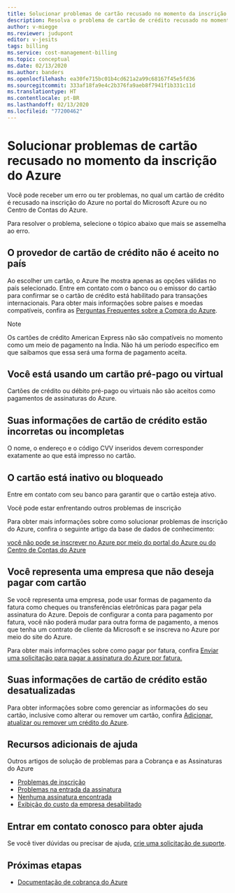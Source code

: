 ```yaml
---
title: Solucionar problemas de cartão recusado no momento da inscrição do Azure
description: Resolva o problema de cartão de crédito recusado no momento da inscrição do Azure no portal ou no Centro de Contas do Azure.
author: v-miegge
ms.reviewer: judupont
editor: v-jesits
tags: billing
ms.service: cost-management-billing
ms.topic: conceptual
ms.date: 02/13/2020
ms.author: banders
ms.openlocfilehash: ea30fe715bc01b4cd621a2a99c68167f45e5fd36
ms.sourcegitcommit: 333af18fa9e4c2b376fa9aeb8f7941f1b331c11d
ms.translationtype: HT
ms.contentlocale: pt-BR
ms.lasthandoff: 02/13/2020
ms.locfileid: "77200462"
---
```

# <a name="troubleshoot-a-declined-card-at-azure-sign-up"></a>Solucionar problemas de cartão recusado no momento da inscrição do Azure

Você pode receber um erro ou ter problemas, no qual um cartão de crédito é recusado na inscrição do Azure no portal do Microsoft Azure ou no Centro de Contas do Azure.

Para resolver o problema, selecione o tópico abaixo que mais se assemelha ao erro.

## <a name="the-credit-card-provider-is-not-accepted-for-your-country"></a>O provedor de cartão de crédito não é aceito no país

Ao escolher um cartão, o Azure lhe mostra apenas as opções válidas no país selecionado. Entre em contato com o banco ou o emissor do cartão para confirmar se o cartão de crédito está habilitado para transações internacionais. Para obter mais informações sobre países e moedas compatíveis, confira as [Perguntas Frequentes sobre a Compra do Azure](https://azure.microsoft.com/pricing/faq/).

>[!Note]
>Os cartões de crédito American Express não são compatíveis no momento como um meio de pagamento na Índia. Não há um período específico em que saibamos que essa será uma forma de pagamento aceita.

## <a name="youre-using-a-virtual-or-prepaid-card"></a>Você está usando um cartão pré-pago ou virtual

Cartões de crédito ou débito pré-pago ou virtuais não são aceitos como pagamentos de assinaturas do Azure.

## <a name="your-credit-information-is-inaccurate-or-incomplete"></a>Suas informações de cartão de crédito estão incorretas ou incompletas

O nome, o endereço e o código CVV inseridos devem corresponder exatamente ao que está impresso no cartão.

## <a name="the-card-is-inactive-or-blocked"></a>O cartão está inativo ou bloqueado

Entre em contato com seu banco para garantir que o cartão esteja ativo.

Você pode estar enfrentando outros problemas de inscrição

Para obter mais informações sobre como solucionar problemas de inscrição do Azure, confira o seguinte artigo da base de dados de conhecimento:

[você não pode se inscrever no Azure por meio do portal do Azure ou do Centro de Contas do Azure](troubleshoot-azure-sign-up.md)

## <a name="you-represent-a-business-that-doesnt-want-to-pay-by-card"></a>Você representa uma empresa que não deseja pagar com cartão

Se você representa uma empresa, pode usar formas de pagamento da fatura como cheques ou transferências eletrônicas para pagar pela assinatura do Azure. Depois de configurar a conta para pagamento por fatura, você não poderá mudar para outra forma de pagamento, a menos que tenha um contrato de cliente da Microsoft e se inscreva no Azure por meio do site do Azure.

Para obter mais informações sobre como pagar por fatura, confira [Enviar uma solicitação para pagar a assinatura do Azure por fatura.](pay-by-invoice.md)

## <a name="your-credit-card-information-is-outdated"></a>Suas informações de cartão de crédito estão desatualizadas

Para obter informações sobre como gerenciar as informações do seu cartão, inclusive como alterar ou remover um cartão, confira [Adicionar, atualizar ou remover um crédito do Azure](change-credit-card.md).

## <a name="additional-help-resources"></a>Recursos adicionais de ajuda

Outros artigos de solução de problemas para a Cobrança e as Assinaturas do Azure

- [Problemas de inscrição](troubleshoot-azure-sign-up.md)
- [Problemas na entrada da assinatura](troubleshoot-sign-in-issue.md)
- [Nenhuma assinatura encontrada](no-subscriptions-found.md)
- [Exibição do custo da empresa desabilitado](enterprise-mgmt-grp-troubleshoot-cost-view.md)

## <a name="contact-us-for-help"></a>Entrar em contato conosco para obter ajuda

Se você tiver dúvidas ou precisar de ajuda, [crie uma solicitação de suporte](https://ms.portal.azure.com/#blade/Microsoft_Azure_Support/HelpAndSupportBlade/newsupportrequest).

## <a name="next-steps"></a>Próximas etapas

- [Documentação de cobrança do Azure](../../billing/index.md)
